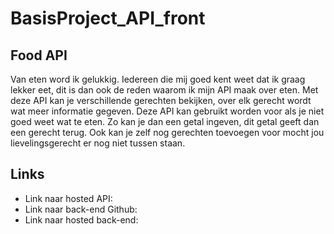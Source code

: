 # BasisProject_API_front
## Food API
Van eten word ik gelukkig. Iedereen die mij goed kent weet dat ik graag lekker eet, dit is dan ook de reden waarom ik mijn API maak over eten.
Met deze API kan je verschillende gerechten bekijken, over elk gerecht wordt wat meer informatie gegeven. 
Deze API kan gebruikt worden voor als je niet goed weet wat te eten. Zo kan je dan een getal ingeven, dit getal geeft dan een gerecht terug. 
Ook kan je zelf nog gerechten toevoegen voor mocht jou lievelingsgerecht er nog niet tussen staan.

## Links
- Link naar hosted API:
- Link naar back-end Github:
- Link naar hosted back-end:
